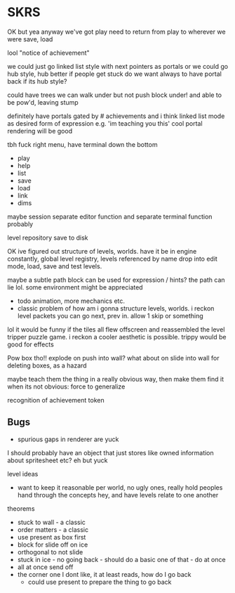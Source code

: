 # SKRS

OK but yea anyway we've got play
need to return from play to wherever we were
save, load

lool "notice of achievement"

we could just go linked list style with next pointers as portals
or we could go hub style, hub better if people get stuck
do we want always to have portal back if its hub style?

could have trees we can walk under but not push block under!
and able to be pow'd, leaving stump

definitely have portals gated by # achievements
and i think linked list mode as desired form of expression e.g. 'im teaching you this'
cool portal rendering will be good

tbh fuck right menu, have terminal down the bottom
   * play
   * help
   * list
   * save <name>
   * load <name>
   * link <name>
   * dims <w> <h>

maybe session separate editor function
and separate terminal function probably

level repository save to disk




OK ive figured out structure of levels, worlds. have it be in engine constantly, global level registry, levels referenced by name
drop into edit mode, load, save and test levels.


maybe a subtle path block can be used for expression / hints? the path can lie lol. some environment might be appreciated


* todo animation, more mechanics etc.
* classic problem of how am i gonna structure levels, worlds. i reckon level packets you can go next, prev in. allow 1 skip or something

lol it would be funny if the tiles all flew offscreen and reassembled the level
tripper puzzle game. i reckon a cooler aesthetic is possible. trippy would be good for effects

Pow box tho!!
explode on push into wall? what about on slide into wall
for deleting boxes, as a hazard

maybe teach them the thing in a really obvious way, then make them find it when its not obvious: force to generalize

recognition of achievement token

## Bugs
* spurious gaps in renderer are yuck


I should probably have an object that just stores like owned information about spritesheet etc? eh but yuck

level ideas
 * want to keep it reasonable per world, no ugly ones, really hold peoples hand through the concepts hey, and have levels relate to one another

theorems
 * stuck to wall - a classic
 * order matters - a classic
 * use present as box first
 * block for slide off on ice
 * orthogonal to not slide
 * stuck in ice - no going back - should do a basic one of that - do at once
 * all at once send off
 * the corner one I dont like, it at least reads, how do I go back
    * could use present to prepare the thing to go back